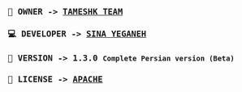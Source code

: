 <samp> 
  
  ### 👤 OWNER -> <a href="#">TAMESHK TEAM</a>
  
  ### 💻 DEVELOPER -> <a href="https://sina-yeganeh.github.io/">SINA YEGANEH</a>
  
  ### 🎯 VERSION -> 1.3.0 <code>Complete Persian version (Beta)</code>

  ### 🔑 LICENSE -> <a href="http://www.apache.org/licenses/">APACHE</a>
 
</samp>
